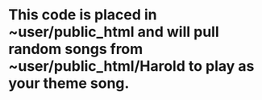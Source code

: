 This code is placed in ~user/public\_html and will pull random songs from ~user/public\_html/Harold to play as your theme song.
======
